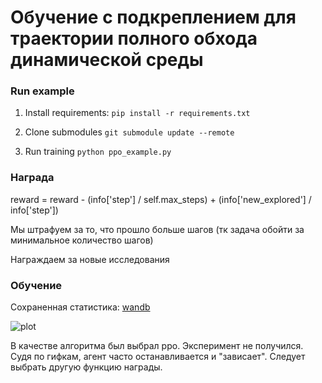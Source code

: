 # Обучение с подкреплением для траектории полного обхода динамической среды




### Run example

1. Install requirements:
`pip install -r requirements.txt`

2. Clone submodules
`git submodule update --remote`

3. Run training
`python ppo_example.py`

### Награда 
reward = reward - (info['step'] / self.max_steps) + (info['new_explored'] / info['step'])

Мы штрафуем за то, что прошло больше шагов (тк задача обойти за минимальное количество шагов)

Награждаем за новые исследования 
### Обучение

Сохраненная статистика: [wandb](https://wandb.ai/yumvolkova/ProdStory-Sensor/runs/7krriods?workspace=user-yumvolkova)

![plot](https://storage.googleapis.com/wandb-production.appspot.com/yumvolkova/ProdStory-Sensor/7krriods/media/videos/gifs_179_a83c13bd630664dd33ca.gif?Expires=1635842317&GoogleAccessId=wandb-production%40appspot.gserviceaccount.com&Signature=KwKK2p0aQN2Tf3INGW%2FIM1eRkn5UtjkKWqO%2BspWnJtAkodw2D%2BHSataLjufsB%2FuxWSt52AnOIo1OVctEKbP1qqSjOK4tt6zHiTVkLOWCl5QUy1Uw0llXE8%2B4UgyEGiSU3sA%2BBiabygtUMCKcDCwWQ662xGL9d8HRCA9npEdieTbQ4rcxMuD6TpFu3uqkFfJqUpLk32sWbFWxgtLl72a5D8WEOyGNrRg17xB6nAmvh7%2BYt3qIfD%2BiDuRctIwqQo3tP6SZHiXfYebOObzUCzC6E94lGVuYlD2x89HVicIkpdWoEmjpEZH6C7WxWaY9ya9B4rMaF7oKztptL9eCxWDRLw%3D%3D)

В качестве алгоритма был выбрал ppo.
Эксперимент не получился. Судя по гифкам, агент часто останавливается и "зависает". Следует выбрать другую функцию награды.

